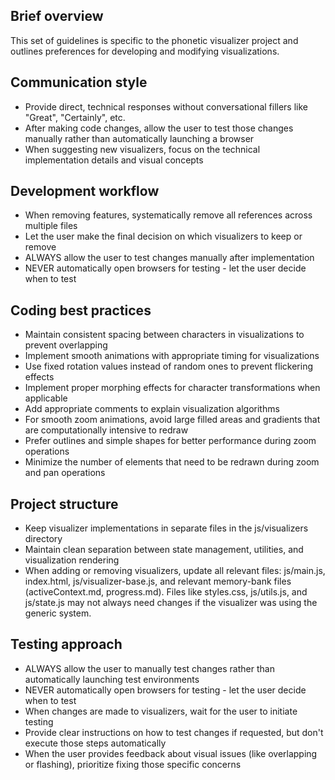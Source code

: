 ## Brief overview
This set of guidelines is specific to the phonetic visualizer project and outlines preferences for developing and modifying visualizations.

## Communication style
- Provide direct, technical responses without conversational fillers like "Great", "Certainly", etc.
- After making code changes, allow the user to test those changes manually rather than automatically launching a browser
- When suggesting new visualizers, focus on the technical implementation details and visual concepts

## Development workflow
- When removing features, systematically remove all references across multiple files
- Let the user make the final decision on which visualizers to keep or remove
- ALWAYS allow the user to test changes manually after implementation
- NEVER automatically open browsers for testing - let the user decide when to test

## Coding best practices
- Maintain consistent spacing between characters in visualizations to prevent overlapping
- Implement smooth animations with appropriate timing for visualizations
- Use fixed rotation values instead of random ones to prevent flickering effects
- Implement proper morphing effects for character transformations when applicable
- Add appropriate comments to explain visualization algorithms
- For smooth zoom animations, avoid large filled areas and gradients that are computationally intensive to redraw
- Prefer outlines and simple shapes for better performance during zoom operations
- Minimize the number of elements that need to be redrawn during zoom and pan operations

## Project structure
- Keep visualizer implementations in separate files in the js/visualizers directory
- Maintain clean separation between state management, utilities, and visualization rendering
- When adding or removing visualizers, update all relevant files: js/main.js, index.html, js/visualizer-base.js, and relevant memory-bank files (activeContext.md, progress.md). Files like styles.css, js/utils.js, and js/state.js may not always need changes if the visualizer was using the generic system.

## Testing approach
- ALWAYS allow the user to manually test changes rather than automatically launching test environments
- NEVER automatically open browsers for testing - let the user decide when to test
- When changes are made to visualizers, wait for the user to initiate testing
- Provide clear instructions on how to test changes if requested, but don't execute those steps automatically
- When the user provides feedback about visual issues (like overlapping or flashing), prioritize fixing those specific concerns

